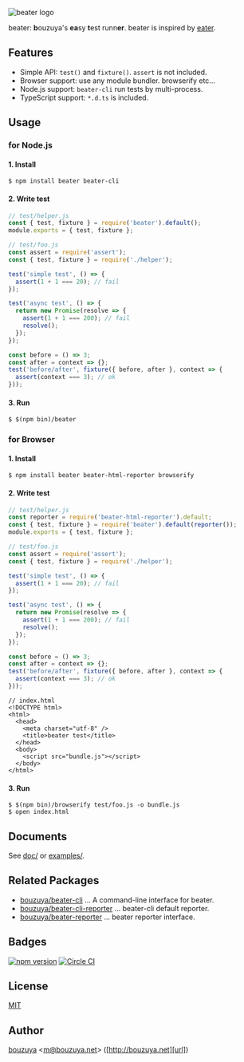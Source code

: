 ![beater logo][beater-logo]

beater: **b**ouzuya's **ea**sy **t**est runn**er**. beater is inspired by [eater][yosuke-furukawa/eater].

[yosuke-furukawa/eater]: https://github.com/yosuke-furukawa/eater
[beater-logo]: https://cloud.githubusercontent.com/assets/1221346/15892977/e69386f0-2db7-11e6-9163-bcb2f2471581.png

## Features

- Simple API: `test()` and `fixture()`. `assert` is not included.
- Browser support: use any module bundler. browserify etc...
- Node.js support: `beater-cli` run tests by multi-process.
- TypeScript support: `*.d.ts` is included.

## Usage

### for Node.js

#### 1. Install

```
$ npm install beater beater-cli
```

#### 2. Write test

```js
// test/helper.js
const { test, fixture } = require('beater').default();
module.exports = { test, fixture };
```

```js
// test/foo.js
const assert = require('assert');
const { test, fixture } = require('./helper');

test('simple test', () => {
  assert(1 + 1 === 20); // fail
});

test('async test', () => {
  return new Promise(resolve => {
    assert(1 + 1 === 200); // fail
    resolve();
  });
});

const before = () => 3;
const after = context => {};
test('before/after', fixture({ before, after }, context => {
  assert(context === 3); // ok
}));
```

#### 3. Run

```
$ $(npm bin)/beater
```

### for Browser

#### 1. Install

```
$ npm install beater beater-html-reporter browserify
```

#### 2. Write test

```ts
// test/helper.js
const reporter = require('beater-html-reporter').default;
const { test, fixture } = require('beater').default(reporter());
module.exports = { test, fixture };
```

```ts
// test/foo.js
const assert = require('assert');
const { test, fixture } = require('./helper');

test('simple test', () => {
  assert(1 + 1 === 20); // fail
});

test('async test', () => {
  return new Promise(resolve => {
    assert(1 + 1 === 200); // fail
    resolve();
  });
});

const before = () => 3;
const after = context => {};
test('before/after', fixture({ before, after }, context => {
  assert(context === 3); // ok
}));
```

```
// index.html
<!DOCTYPE html>
<html>
  <head>
    <meta charset="utf-8" />
    <title>beater test</title>
  </head>
  <body>
    <script src="bundle.js"></script>
  </body>
</html>
```

#### 3. Run

```
$ $(npm bin)/browserify test/foo.js -o bundle.js
$ open index.html
```

## Documents

See [doc/](doc/README.md) or [examples/](examples/).

## Related Packages

- [bouzuya/beater-cli][] ... A command-line interface for beater.
- [bouzuya/beater-cli-reporter][] ... beater-cli default reporter.
- [bouzuya/beater-reporter][] ... beater reporter interface.

[bouzuya/beater-cli]: https://github.com/bouzuya/beater-cli
[bouzuya/beater-cli-reporter]: https://github.com/bouzuya/beater-cli-reporter
[bouzuya/beater-reporter]: https://github.com/bouzuya/beater-reporter

## Badges

[![npm version][npm-badge-url]][npm-url]
[![Circle CI][circleci-badge-url]][circleci-url]

[npm-badge-url]: https://badge.fury.io/js/beater.svg
[npm-url]: https://www.npmjs.com/package/beater
[circleci-badge-url]: https://circleci.com/gh/bouzuya/beater.svg?style=svg
[circleci-url]: https://circleci.com/gh/bouzuya/beater

## License

[MIT](LICENSE)

## Author

[bouzuya][user] &lt;[m@bouzuya.net][email]&gt; ([http://bouzuya.net][url])

[user]: https://github.com/bouzuya
[email]: mailto:m@bouzuya.net
[url]: http://bouzuya.net
